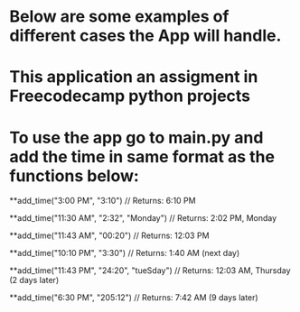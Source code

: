 # Below are some examples of different cases the App will handle. 
# This application an assigment in Freecodecamp python projects

# To use the app go to main.py and add the time in same format as the functions below:

**add_time("3:00 PM", "3:10")
// Returns: 6:10 PM
 
**add_time("11:30 AM", "2:32", "Monday")
// Returns: 2:02 PM, Monday
 
**add_time("11:43 AM", "00:20")
// Returns: 12:03 PM
 
**add_time("10:10 PM", "3:30")
// Returns: 1:40 AM (next day)
 
**add_time("11:43 PM", "24:20", "tueSday")
// Returns: 12:03 AM, Thursday (2 days later)
 
**add_time("6:30 PM", "205:12")
// Returns: 7:42 AM (9 days later)

